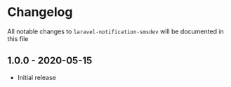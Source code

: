 # Changelog

All notable changes to `laravel-notification-smsdev` will be documented in this file

## 1.0.0 - 2020-05-15

- Initial release
